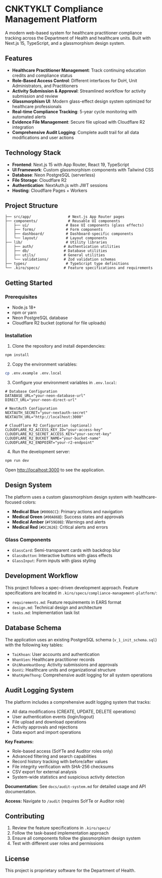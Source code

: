 # CNKTYKLT Compliance Management Platform

A modern web-based system for healthcare practitioner compliance tracking across the Department of Health and healthcare units. Built with Next.js 15, TypeScript, and a glassmorphism design system.

## Features

- **Healthcare Practitioner Management**: Track continuing education credits and compliance status
- **Role-Based Access Control**: Different interfaces for DoH, Unit Administrators, and Practitioners
- **Activity Submission & Approval**: Streamlined workflow for activity submission and review
- **Glassmorphism UI**: Modern glass-effect design system optimized for healthcare professionals
- **Real-time Compliance Tracking**: 5-year cycle monitoring with automated alerts
- **Evidence File Management**: Secure file upload with Cloudflare R2 integration
- **Comprehensive Audit Logging**: Complete audit trail for all data modifications and user actions

## Technology Stack

- **Frontend**: Next.js 15 with App Router, React 19, TypeScript
- **UI Framework**: Custom glassmorphism components with Tailwind CSS
- **Database**: Neon PostgreSQL (serverless)
- **File Storage**: Cloudflare R2
- **Authentication**: NextAuth.js with JWT sessions
- **Hosting**: Cloudflare Pages + Workers

## Project Structure

```
├── src/app/                 # Next.js App Router pages
├── components/              # Reusable UI components
│   ├── ui/                 # Base UI components (glass effects)
│   ├── forms/              # Form components
│   ├── dashboard/          # Dashboard-specific components
│   └── layout/             # Layout components
├── lib/                    # Utility libraries
│   ├── auth/              # Authentication utilities
│   ├── db/                # Database utilities
│   ├── utils/             # General utilities
│   └── validations/       # Zod validation schemas
├── types/                  # TypeScript type definitions
└── .kiro/specs/           # Feature specifications and requirements
```

## Getting Started

### Prerequisites

- Node.js 18+ 
- npm or yarn
- Neon PostgreSQL database
- Cloudflare R2 bucket (optional for file uploads)

### Installation

1. Clone the repository and install dependencies:

```bash
npm install
```

2. Copy the environment variables:

```bash
cp .env.example .env.local
```

3. Configure your environment variables in `.env.local`:

```env
# Database Configuration
DATABASE_URL="your-neon-database-url"
DIRECT_URL="your-neon-direct-url"

# NextAuth Configuration
NEXTAUTH_SECRET="your-nextauth-secret"
NEXTAUTH_URL="http://localhost:3000"

# Cloudflare R2 Configuration (optional)
CLOUDFLARE_R2_ACCESS_KEY_ID="your-access-key"
CLOUDFLARE_R2_SECRET_ACCESS_KEY="your-secret-key"
CLOUDFLARE_R2_BUCKET_NAME="your-bucket-name"
CLOUDFLARE_R2_ENDPOINT="your-r2-endpoint"
```

4. Run the development server:

```bash
npm run dev
```

Open [http://localhost:3000](http://localhost:3000) to see the application.

## Design System

The platform uses a custom glassmorphism design system with healthcare-focused colors:

- **Medical Blue** (`#0066CC`): Primary actions and navigation
- **Medical Green** (`#00A86B`): Success states and approvals
- **Medical Amber** (`#F59E0B`): Warnings and alerts
- **Medical Red** (`#DC2626`): Critical alerts and errors

### Glass Components

- `GlassCard`: Semi-transparent cards with backdrop blur
- `GlassButton`: Interactive buttons with glass effects
- `GlassInput`: Form inputs with glass styling

## Development Workflow

This project follows a spec-driven development approach. Feature specifications are located in `.kiro/specs/compliance-management-platform/`:

- `requirements.md`: Feature requirements in EARS format
- `design.md`: Technical design and architecture
- `tasks.md`: Implementation task list

## Database Schema

The application uses an existing PostgreSQL schema (`v_1_init_schema.sql`) with the following key tables:

- `TaiKhoan`: User accounts and authentication
- `NhanVien`: Healthcare practitioner records
- `GhiNhanHoatDong`: Activity submissions and approvals
- `DonVi`: Healthcare units and organizational structure
- `NhatKyHeThong`: Comprehensive audit logging for all system operations

## Audit Logging System

The platform includes a comprehensive audit logging system that tracks:

- All data modifications (CREATE, UPDATE, DELETE operations)
- User authentication events (login/logout)
- File upload and download operations
- Activity approvals and rejections
- Data export and import operations

**Key Features:**
- Role-based access (SoYTe and Auditor roles only)
- Advanced filtering and search capabilities
- Record history tracking with before/after values
- File integrity verification with SHA-256 checksums
- CSV export for external analysis
- System-wide statistics and suspicious activity detection

**Documentation:** See `docs/audit-system.md` for detailed usage and API documentation.

**Access:** Navigate to `/audit` (requires SoYTe or Auditor role)

## Contributing

1. Review the feature specifications in `.kiro/specs/`
2. Follow the task-based implementation approach
3. Ensure all components follow the glassmorphism design system
4. Test with different user roles and permissions

## License

This project is proprietary software for the Department of Health.
